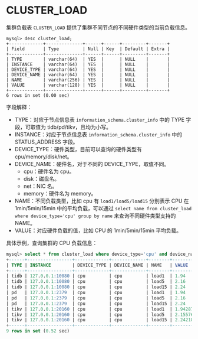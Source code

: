 # CLUSTER_LOAD

集群负载表 `CLUSTER_LOAD` 提供了集群不同节点的不同硬件类型的当前负载信息。

```field
mysql> desc cluster_load;
+-------------+--------------+------+------+---------+-------+
| Field       | Type         | Null | Key  | Default | Extra |
+-------------+--------------+------+------+---------+-------+
| TYPE        | varchar(64)  | YES  |      | NULL    |       |
| INSTANCE    | varchar(64)  | YES  |      | NULL    |       |
| DEVICE_TYPE | varchar(64)  | YES  |      | NULL    |       |
| DEVICE_NAME | varchar(64)  | YES  |      | NULL    |       |
| NAME        | varchar(256) | YES  |      | NULL    |       |
| VALUE       | varchar(128) | YES  |      | NULL    |       |
+-------------+--------------+------+------+---------+-------+
6 rows in set (0.00 sec)
```

字段解释：

* TYPE：对应于节点信息表 `information_schema.cluster_info`  中的 TYPE 字段，可取值为 tidb/pd/tikv，且均为小写。
* INSTANCE：对应于节点信息表 `information_schema.cluster_info`  中的 STATUS_ADDRESS 字段。
* DEVICE_TYPE：硬件类型，目前可以查询的硬件类型有 cpu/memory/disk/net。
* DEVICE_NAME：硬件名，对于不同的 DEVICE_TYPE，取值不同。
    * cpu：硬件名为 cpu。
    * disk：磁盘名。
    * net：NIC 名。
    * memory：硬件名为 memory。
* NAME：不同负载类型，比如 cpu 有 `load1/load5/load15` 分别表示 CPU 在 1min/5min/15min 中的平均负载，可以通过 `select name from cluster_load where device_type='cpu' group by name` 来查询不同硬件类型支持的 NAME。
* VALUE：对应硬件负载的值，比如 CPU 的 1min/5min/15min 平均负载。

具体示例，查询集群的 CPU 负载信息：

```sql
mysql> select * from cluster_load where device_type='cpu' and device_name='cpu';
+------+-----------------+-------------+-------------+--------+---------------+
| TYPE | INSTANCE        | DEVICE_TYPE | DEVICE_NAME | NAME   | VALUE         |
+------+-----------------+-------------+-------------+--------+---------------+
| tidb | 127.0.0.1:10080 | cpu         | cpu         | load1  | 1.94          |
| tidb | 127.0.0.1:10080 | cpu         | cpu         | load5  | 2.16          |
| tidb | 127.0.0.1:10080 | cpu         | cpu         | load15 | 2.24          |
| pd   | 127.0.0.1:2379  | cpu         | cpu         | load1  | 1.94          |
| pd   | 127.0.0.1:2379  | cpu         | cpu         | load5  | 2.16          |
| pd   | 127.0.0.1:2379  | cpu         | cpu         | load15 | 2.24          |
| tikv | 127.0.0.1:20160 | cpu         | cpu         | load1  | 1.94287109375 |
| tikv | 127.0.0.1:20160 | cpu         | cpu         | load5  | 2.15576171875 |
| tikv | 127.0.0.1:20160 | cpu         | cpu         | load15 | 2.2421875     |
+------+-----------------+-------------+-------------+--------+---------------+
9 rows in set (0.52 sec)
```